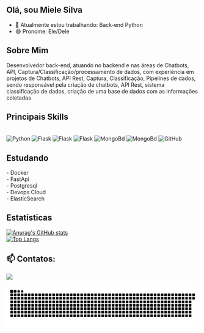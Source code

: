 
## Olá, sou Miele Silva

- 🔭 Atualmente estou trabalhando: Back-end Python
- 😄 Pronome: Ele/Dele

## Sobre Mim

Desenvolvedor back-end, atuando no backend e nas áreas de Chatbots, API, Captura/Classificação/processamento de dados, com experiência em projetos de Chatbots, API Rest, Captura, Classificação, Pipelines de dados, sendo
responsável pela criação de chatbots, API Rest, sistema classificação de dados, criação de
uma base de dados com as informações coletadas
<!--
**MieleSantos/MieleSantos** is a ✨ _special_ ✨ repository because its `README.md` (this file) appears on your GitHub profile.

Here are some ideas to get you started:


- 🌱 I’m currently learning ...
- 👯 I’m looking to collaborate on ...
- 🤔 I’m looking for help with ... 
- 💬 Ask me about ...


- ⚡ Fun fact: ...
-->
 
## Principais Skills
<div style="display: inline_block"><br>
  <img align="center" alt="Python" height="30" width="60" src="https://img.shields.io/badge/Python-3776AB?style=for-the-badge&logo=python&logoColor=white">
  <img align="center" alt="Flask" height="30" width="60" src="https://img.shields.io/badge/Flask-000000?style=for-the-badge&logo=flask&logoColor=white">
  <img align="center" alt="Flask" height="30" width="60" src="https://img.shields.io/badge/FastAPI-005571?style=for-the-badge&logo=fastapi">
  <img align="center" alt="Flask" height="30" width="80" src="https://img.shields.io/badge/-ElasticSearch-005571?logo=elasticsearch">
  <img align="center" alt="MongoBd" height="30" width="70" src="https://img.shields.io/badge/MongoDB-4EA94B?style=for-the-badge&logo=mongodb&logoColor=white">
  <img align="center" alt="MongoBd" height="30" width="70" src="https://img.shields.io/badge/postgresql-4169e1?style=for-the-badge&logo=postgresql&logoColor=white">

  <img align="center" alt="GitHub" height="30" width="60" src="https://img.shields.io/badge/GitHub-100000?style=for-the-badge&logo=github&logoColor=white">
</div>
 
## Estudando
<div>
  - Docker <br>
  - FastApi <br>
  - Postgresql <br>
  - Devops Cloud <br>
  - ElasticSearch <br>
 </div>
 
## Estatísticas
 <div>
  <a href="https://github.com/MieleSantos">
  
   [![Anurag's GitHub stats](https://github-readme-stats.vercel.app/api?username=MieleSantos&count_private=true&show_icons=true&theme=dark)](https://github.com/MieleSantos/github-readme-stats)<br>
   [![Top Langs](https://github-readme-stats.vercel.app/api/top-langs/?username=MieleSantos&layout=donut&theme=dark)](https://github.com/MieleSantos/github-readme-stats)
</div>
 
 
## 📫 Contatos:
<div> 
  <a href="https://www.linkedin.com/in/mielesilva" target="_blank"><img src="https://img.shields.io/badge/-LinkedIn-%230077B5?style=for-the-badge&logo=linkedin&logoColor=white" target="_blank"></a>
 
 ![Snake animation](https://github.com/MieleSantos/MieleSantos/blob/output/github-contribution-grid-snake.svg)
 
</div>


